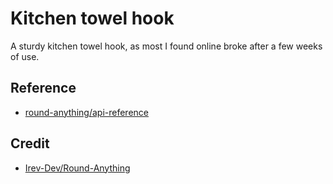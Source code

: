 # Kitchen towel hook

A sturdy kitchen towel hook, as most I found online broke after a few weeks of use.

## Reference

- [round-anything/api-reference](https://learn.cadhub.xyz/docs/round-anything/api-reference)

## Credit

- [Irev-Dev/Round-Anything](https://github.com/Irev-Dev/Round-Anything)
